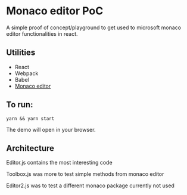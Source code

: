 # Monaco editor PoC
A simple proof of concept/playground to get used to microsoft monaco editor functionalities in react.

## Utilities
-	React
-	Webpack
-	Babel
- [Monaco editor](https://github.com/Microsoft/monaco-editor)

## To run:
```
yarn && yarn start
```

The demo will open in your browser. 

## Architecture
Editor.js contains the most interesting code

Toolbox.js was more to test simple methods from monaco editor

Editor2.js was to test a different monaco package currently not used

